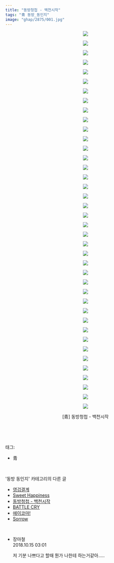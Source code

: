 ```yaml
---
title: "동방청첩 - 백천시작"
tags: "青 동방_동인지"
image: "ghap/2875/001.jpg"
---
```

<div class="article">
<p style="text-align: center; clear: none; float: none;"><img src="{{ site.nasurl }}/ghap/2875/001.jpg"/></p>
<p style="text-align: center; clear: none; float: none;"><img src="{{ site.nasurl }}/ghap/2875/002.jpg"/></p>
<p style="text-align: center; clear: none; float: none;"><img src="{{ site.nasurl }}/ghap/2875/003.jpg"/></p>
<p style="text-align: center; clear: none; float: none;"><img src="{{ site.nasurl }}/ghap/2875/004.jpg"/></p>
<p style="text-align: center; clear: none; float: none;"><img src="{{ site.nasurl }}/ghap/2875/005.jpg"/></p>
<p style="text-align: center; clear: none; float: none;"><img src="{{ site.nasurl }}/ghap/2875/006.jpg"/></p>
<p style="text-align: center; clear: none; float: none;"><img src="{{ site.nasurl }}/ghap/2875/007.jpg"/></p>
<p style="text-align: center; clear: none; float: none;"><img src="{{ site.nasurl }}/ghap/2875/008.jpg"/></p>
<p style="text-align: center; clear: none; float: none;"><img src="{{ site.nasurl }}/ghap/2875/009.jpg"/></p>
<p style="text-align: center; clear: none; float: none;"><img src="{{ site.nasurl }}/ghap/2875/010.jpg"/></p>
<p style="text-align: center; clear: none; float: none;"><img src="{{ site.nasurl }}/ghap/2875/011.jpg"/></p>
<p style="text-align: center; clear: none; float: none;"><img src="{{ site.nasurl }}/ghap/2875/012.jpg"/></p>
<p style="text-align: center; clear: none; float: none;"><img src="{{ site.nasurl }}/ghap/2875/013.jpg"/></p>
<p style="text-align: center; clear: none; float: none;"><img src="{{ site.nasurl }}/ghap/2875/014.jpg"/></p>
<p style="text-align: center; clear: none; float: none;"><img src="{{ site.nasurl }}/ghap/2875/015.jpg"/></p>
<p style="text-align: center; clear: none; float: none;"><img src="{{ site.nasurl }}/ghap/2875/016.jpg"/></p>
<p style="text-align: center; clear: none; float: none;"><img src="{{ site.nasurl }}/ghap/2875/017.jpg"/></p>
<p style="text-align: center; clear: none; float: none;"><img src="{{ site.nasurl }}/ghap/2875/018.jpg"/></p>
<p style="text-align: center; clear: none; float: none;"><img src="{{ site.nasurl }}/ghap/2875/019.jpg"/></p>
<p style="text-align: center; clear: none; float: none;"><img src="{{ site.nasurl }}/ghap/2875/020.jpg"/></p>
<p style="text-align: center; clear: none; float: none;"><img src="{{ site.nasurl }}/ghap/2875/021.jpg"/></p>
<p style="text-align: center; clear: none; float: none;"><img src="{{ site.nasurl }}/ghap/2875/022.jpg"/></p>
<p style="text-align: center; clear: none; float: none;"><img src="{{ site.nasurl }}/ghap/2875/023.jpg"/></p>
<p style="text-align: center; clear: none; float: none;"><img src="{{ site.nasurl }}/ghap/2875/024.jpg"/></p>
<p style="text-align: center; clear: none; float: none;"><img src="{{ site.nasurl }}/ghap/2875/025.jpg"/></p>
<p style="text-align: center; clear: none; float: none;"><img src="{{ site.nasurl }}/ghap/2875/026.jpg"/></p>
<p style="text-align: center; clear: none; float: none;"><img src="{{ site.nasurl }}/ghap/2875/027.jpg"/></p>
<p style="text-align: center; clear: none; float: none;"><img src="{{ site.nasurl }}/ghap/2875/028.jpg"/></p>
<p style="text-align: center; clear: none; float: none;"><img src="{{ site.nasurl }}/ghap/2875/029.jpg"/></p>
<p style="text-align: center; clear: none; float: none;"><img src="{{ site.nasurl }}/ghap/2875/030.jpg"/></p>
<p style="text-align: center; clear: none; float: none;"><img src="{{ site.nasurl }}/ghap/2875/031.jpg"/></p>
<p style="text-align: center; clear: none; float: none;"><img src="{{ site.nasurl }}/ghap/2875/032.jpg"/></p>
<p style="text-align: center; clear: none; float: none;"><img src="{{ site.nasurl }}/ghap/2875/033.jpg"/></p>
<p style="text-align: center; clear: none; float: none;"><img src="{{ site.nasurl }}/ghap/2875/034.jpg"/></p>
<p style="text-align: center; clear: none; float: none;"><img src="{{ site.nasurl }}/ghap/2875/035.jpg"/></p>
<p style="text-align: center; clear: none; float: none;"><img src="{{ site.nasurl }}/ghap/2875/036.jpg"/></p>
<p style="text-align: center; clear: none; float: none;"><img src="{{ site.nasurl }}/ghap/2875/037.jpg"/></p>
<p style="text-align: center; clear: none; float: none;"><img src="{{ site.nasurl }}/ghap/2875/038.jpg"/></p>
<p style="text-align: center; clear: none; float: none;"><img src="{{ site.nasurl }}/ghap/2875/039.jpg"/></p>
<p style="text-align: center; clear: none; float: none;"><img src="{{ site.nasurl }}/ghap/2875/040.jpg"/></p>
<p style="text-align: center; clear: none; float: none;">[青] 동방청첩 - 백천시작</p>
<p><br/></p>
</div><br/>
<div class="tagTrail">
<p>태그: </p>
<ul>
<li>青</li>
</ul>
</div><br/>
<div class="another">
<p>'동방 동인지' 카테고리의 다른 글</p>
<ul>
<li><a href="/2016-12-10-ghap_2877">영겁결계</a></li>
<li><a href="/2016-12-10-ghap_2876">Sweet Happiness</a></li>
<li><a href="/2016-12-09-ghap_2875">동방청첩 - 백천시작</a></li>
<li><a href="/2016-12-09-ghap_2874">BATTLE CRY</a></li>
<li><a href="/2016-12-09-ghap_2873">에이코마!</a></li>
<li><a href="/2016-12-09-ghap_2872">Sorrow</a></li>
</ul>
</div><br/>
<div class="cb_module cb_fluid">
<div class="cb_wrt cb_profile">
<div class="comment">
<ul>
<li class="cb_thumb_off" id="comment15355242">
<div class="cb_comment_area">
<div class="cb_info_area">
<div class="cb_section">
<span class="cb_nick_name">장마철</span>
</div>
<div class="cb_section">
<span class="cb_date">2018.10.15 03:01 </span>
</div>
</div>
<div class="cb_dsc_comment">
<p class="cb_dsc">
											저 기분 나쁘다고 할때 뭔가 나한테 하는거같아.....
										</p>
</div>
</div></li>
</ul>
</div>
</div><!-- commentList close -->
</div><br/>

